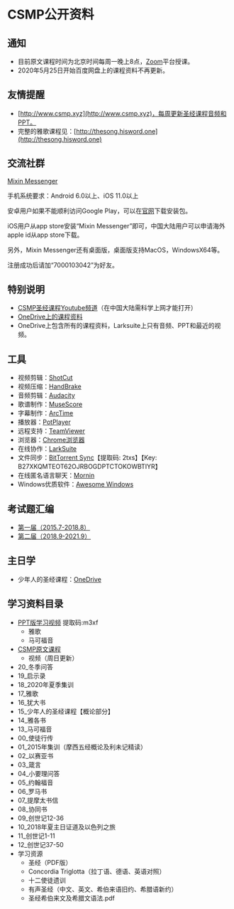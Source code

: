 # CSMP公开资料

## 通知

* 目前原文课程时间为北京时间每周一晚上8点，[Zoom](/zoom.md)平台授课。
* 2020年5月25日开始百度网盘上的课程资料不再更新。

## 友情提醒

* [http://www.csmp.xyz](http://www.csmp.xyz)，每周更新圣经课程音频和PPT。
* 完整的雅歌课程见：[http://thesong.hisword.one](http://thesong.hisword.one)

## 交流社群

[Mixin Messenger](https://mixin.one/messenger)

手机系统要求：Android 6.0以上、iOS 11.0以上

安卓用户如果不能顺利访问Google Play，可以在[官网](https://mixin.one/messenger)下载安装包。

iOS用户从app store安装“Mixin Messenger”即可，中国大陆用户可以申请海外apple id从app store下载。

另外，Mixin Messenger还有桌面版，桌面版支持MacOS，WindowsX64等。

注册成功后请加“7000103042”为好友。

## 特别说明

* [CSMP圣经课程Youtube频道](https://www.youtube.com/channel/UC2MgB-upjmPWAP_p7hdk_MQ)（在中国大陆需科学上网才能打开）
* [OneDrive上的课程资料](https://1drv.ms/f/s!AgnuHY2oXaZp_HPkjxIc4fSR_hRc)
* OneDrive上包含所有的课程资料，Larksuite上只有音频、PPT和最近的视频。

## 工具

* 视频剪辑：[ShotCut](https://shotcut.org/)
* 视频压缩：[HandBrake](https://handbrake.fr/)
* 音频剪辑：[Audacity](https://www.audacityteam.org/)
* 歌谱制作：[MuseScore](https://musescore.org/)
* 字幕制作：[ArcTime](https://www.arctime.cn/)
* 播放器：[PotPlayer](https://potplayer.daum.net/)
* 远程支持：[TeamViewer](https://www.teamviewer.com/)
* 浏览器：[Chrome浏览器](https://dl.pconline.com.cn/download/51614.html)
* 在线协作：[LarkSuite](https://www.larksuite.com/download)
* 文件同步：[BitTorrent Sync](https://pan.baidu.com/s/1luhLnUmW2jBvz-g80FoC0g)【提取码: 2txs】【Key: B27XKQMTEOT62OJRBOGDPTCTOKOWBTIYR】
* 在线匿名语言聊天：[Mornin](https://mornin.fm)
* Windows优质软件：[Awesome Windows](https://github.com/Awesome-Windows/Awesome/blob/master/README-cn.md)

## 考试题汇编

* [第一届（2015.7-2018.8）](./csmp-exam-1st.md)  
* [第二届（2018.9-2021.9）](./csmp-exam-2nd.md)  

## 主日学

* 少年人的圣经课程：[OneDrive](https://1drv.ms/u/s!AgnuHY2oXaZpgbYlM2JSVvocUY-E9g?e=08qicA)

## 学习资料目录

* [PPT版学习视频](https://pan.baidu.com/s/1XvIRHxzyavBoJVxo_9TlYA) 提取码:m3xf
  * 雅歌
  * 马可福音
* [CSMP原文课程](https://pan.baidu.com/s/1ZPt9z9TC-e0gKSqs6PsrFw)
  * 视频（周日更新）
* 20_冬季问答
* 19_启示录
* 18_2020年夏季集训
* 17_雅歌
* 16_犹大书
* 15_少年人的圣经课程【概论部分】
* 14_雅各书
* 13_马可福音
* 00_使徒行传
* 01_2015年集训（摩西五经概论及利未记精读）
* 02_以赛亚书
* 03_箴言
* 04_小要理问答
* 05_约翰福音
* 06_罗马书
* 07_提摩太书信
* 08_协同书
* 09_创世记12-36
* 10_2018年夏主日证道及以色列之旅
* 11_创世记1-11
* 12_创世记37-50
* 学习资源
  * 圣经（PDF版）
  * Concordia Triglotta（拉丁语、德语、英语对照）
  * 十二使徒遗训
  * 有声圣经（中文、英文、希伯来语旧约、希腊语新约）
  * 圣经希伯来文及希腊文语法.pdf
